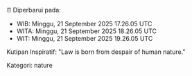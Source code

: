 ⏰ Diperbarui pada:
- WIB: Minggu, 21 September 2025 17.26.05 UTC
- WITA: Minggu, 21 September 2025 18.26.05 UTC
- WIT: Minggu, 21 September 2025 19.26.05 UTC

Kutipan Inspiratif:
"Law is born from despair of human nature."


Kategori: nature

